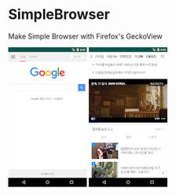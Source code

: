 # SimpleBrowser

Make Simple Browser with Firefox's GeckoView

![](./art/result01.png)
![](./art/result02.png)



